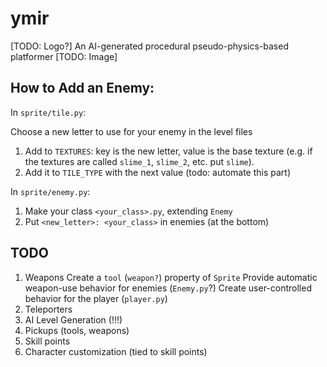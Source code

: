 # ymir
[TODO: Logo?]
An AI-generated procedural pseudo-physics-based platformer
[TODO: Image]

## How to Add an Enemy:

In `sprite/tile.py`: 

Choose a new letter to use for your enemy in the level files

1. Add to `TEXTURES`: key is the new letter, value is the base texture (e.g. if the textures are called `slime_1`, `slime_2`, etc. put `slime`).
2. Add it to `TILE_TYPE` with the next value (todo: automate this part)

In `sprite/enemy.py`:

1. Make your class `<your_class>.py`, extending `Enemy`
2. Put `<new_letter>: <your_class>` in enemies (at the bottom)

## TODO

1. Weapons
    Create a `tool` (`weapon?`) property of `Sprite`
    Provide automatic weapon-use behavior for enemies (`Enemy.py`?)
    Create user-controlled behavior for the player (`player.py`)
2. Teleporters
3. AI Level Generation (!!!)
4. Pickups (tools, weapons)
5. Skill points
6. Character customization (tied to skill points)